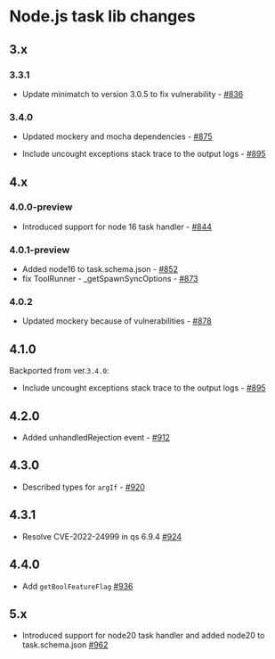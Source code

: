 # Node.js task lib changes

## 3.x

### 3.3.1

- Update minimatch to version 3.0.5 to fix vulnerability - [#836](https://github.com/microsoft/azure-pipelines-task-lib/pull/836)

### 3.4.0

- Updated mockery and mocha dependencies - [#875](https://github.com/microsoft/azure-pipelines-task-lib/pull/875)

- Include uncought exceptions stack trace to the output logs - [#895](https://github.com/microsoft/azure-pipelines-task-lib/pull/895)

## 4.x

### 4.0.0-preview

- Introduced support for node 16 task handler - [#844](https://github.com/microsoft/azure-pipelines-task-lib/pull/844)

### 4.0.1-preview

- Added node16 to task.schema.json - [#852](https://github.com/microsoft/azure-pipelines-task-lib/pull/852)
- fix ToolRunner - _getSpawnSyncOptions - [#873](https://github.com/microsoft/azure-pipelines-task-lib/pull/873)

### 4.0.2

- Updated mockery because of vulnerabilities - [#878](https://github.com/microsoft/azure-pipelines-task-lib/pull/878)

## 4.1.0

Backported from ver.`3.4.0`:

- Include uncought exceptions stack trace to the output logs - [#895](https://github.com/microsoft/azure-pipelines-task-lib/pull/895)

## 4.2.0

- Added unhandledRejection event - [#912](https://github.com/microsoft/azure-pipelines-task-lib/pull/912)

## 4.3.0

- Described types for `argIf` - [#920](https://github.com/microsoft/azure-pipelines-task-lib/pull/920)

## 4.3.1

- Resolve CVE-2022-24999 in qs 6.9.4 [#924](https://github.com/microsoft/azure-pipelines-task-lib/pull/924)

## 4.4.0

- Add `getBoolFeatureFlag` [#936](https://github.com/microsoft/azure-pipelines-task-lib/pull/936)

## 5.x
- Introduced support for node20 task handler and added node20 to task.schema.json [#962](https://github.com/microsoft/azure-pipelines-task-lib/pull/962)